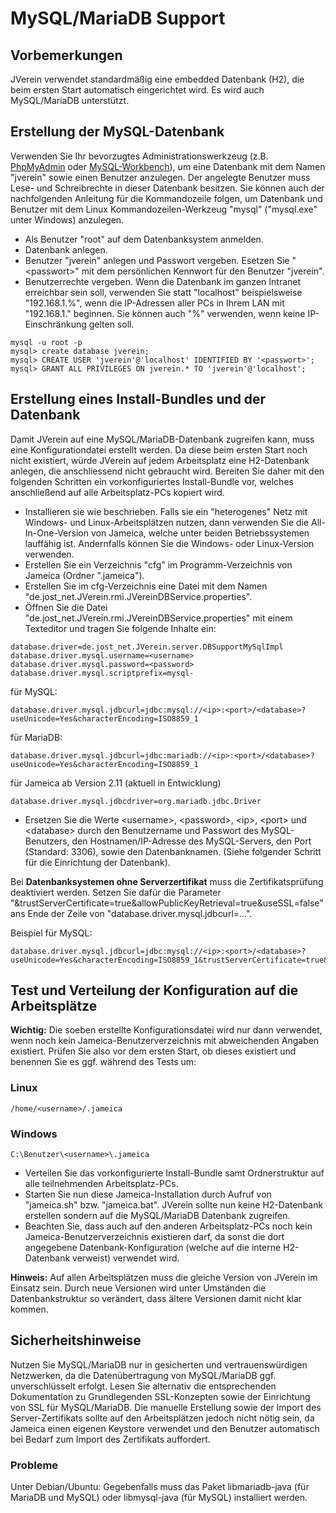 # MySQL/MariaDB Support

## Vorbemerkungen

JVerein verwendet standardmäßig eine embedded Datenbank \(H2\), die beim ersten Start automatisch eingerichtet wird. Es wird auch MySQL/MariaDB unterstützt.

## Erstellung der MySQL-Datenbank

Verwenden Sie Ihr bevorzugtes Administrationswerkzeug \(z.B. [PhpMyAdmin](https://www.phpmyadmin.net/) oder [MySQL-Workbench](https://dev.mysql.com/downloads/workbench/)\), um eine Datenbank mit dem Namen "jverein" sowie einen Benutzer anzulegen. Der angelegte Benutzer muss Lese- und Schreibrechte in dieser Datenbank besitzen. Sie können auch der nachfolgenden Anleitung für die Kommandozeile folgen, um Datenbank und Benutzer mit dem Linux Kommandozeilen-Werkzeug "mysql" \("mysql.exe" unter Windows\) anzulegen. 

- Als Benutzer "root" auf dem Datenbanksystem anmelden.
- Datenbank anlegen.
- Benutzer "jverein" anlegen und Passwort vergeben. Esetzen Sie "\<passwort\>" mit dem persönlichen Kennwort für den Benutzer "jverein".
- Benutzerrechte vergeben. Wenn die Datenbank im ganzen Intranet erreichbar sein soll, verwenden Sie statt "localhost" beispielsweise "192.168.1.%", wenn die IP-Adressen aller PCs in Ihrem LAN mit "192.168.1." beginnen. Sie können auch "%" verwenden, wenn keine IP-Einschränkung gelten soll. 
<!-- -->
    mysql -u root -p
    mysql> create database jverein;
    mysql> CREATE USER 'jverein'@'localhost' IDENTIFIED BY '<passwort>';
    mysql> GRANT ALL PRIVILEGES ON jverein.* TO 'jverein'@'localhost';

## Erstellung eines Install-Bundles und der Datenbank

Damit JVerein auf eine MySQL/MariaDB-Datenbank zugreifen kann, muss eine Konfigurationdatei erstellt werden. Da diese beim ersten Start noch nicht existiert, würde JVerein auf jedem Arbeitsplatz eine H2-Datenbank anlegen, die anschliessend nicht gebraucht wird. Bereiten Sie daher mit den folgenden Schritten ein vorkonfiguriertes Install-Bundle vor, welches anschließend auf alle Arbeitsplatz-PCs kopiert wird.

- Installieren sie wie beschrieben. Falls sie ein "heterogenes" Netz mit Windows- und Linux-Arbeitsplätzen nutzen, dann verwenden Sie die All-In-One-Version von Jameica, welche unter beiden Betriebssystemen lauffähig ist. Andernfalls können Sie die Windows- oder Linux-Version verwenden.
- Erstellen Sie ein Verzeichnis "cfg" im Programm-Verzeichnis von Jameica (Ordner ".jameica").
- Erstellen Sie im cfg-Verzeichnis eine Datei mit dem Namen "de.jost\_net.JVerein.rmi.JVereinDBService.properties". 
- Öffnen Sie die Datei "de.jost\_net.JVerein.rmi.JVereinDBService.properties" mit einem Texteditor und tragen Sie folgende Inhalte ein:
<!-- -->
    database.driver=de.jost_net.JVerein.server.DBSupportMySqlImpl
    database.driver.mysql.username=<username>
    database.driver.mysql.password=<password>
    database.driver.mysql.scriptprefix=mysql-

für MySQL:

    database.driver.mysql.jdbcurl=jdbc:mysql://<ip>:<port>/<database>?useUnicode=Yes&characterEncoding=ISO8859_1

für MariaDB:

    database.driver.mysql.jdbcurl=jdbc:mariadb://<ip>:<port>/<database>?useUnicode=Yes&characterEncoding=ISO8859_1

für Jameica ab Version 2.11 (aktuell in Entwicklung)

    database.driver.mysql.jdbcdriver=org.mariadb.jdbc.Driver

- Ersetzen Sie die Werte &lt;username&gt;, &lt;password&gt;, &lt;ip&gt;, &lt;port&gt; und &lt;database&gt; durch den Benutzername und Passwort des MySQL-Benutzers, den Hostnamen/IP-Adresse des MySQL-Servers, den Port \(Standard: 3306\), sowie den Datenbanknamen. \(Siehe folgender Schritt für die Einrichtung der Datenbank\).

Bei **Datenbanksystemen ohne Serverzertifikat** muss die Zertifikatsprüfung deaktiviert werden. Setzen Sie dafür die Parameter "&trustServerCertificate=true&allowPublicKeyRetrieval=true&useSSL=false" ans Ende der Zeile von "database.driver.mysql.jdbcurl=...".

Beispiel für MySQL:

    database.driver.mysql.jdbcurl=jdbc:mysql://<ip>:<port>/<database>?useUnicode=Yes&characterEncoding=ISO8859_1&trustServerCertificate=true&allowPublicKeyRetrieval=true&useSSL=false

## Test und Verteilung der Konfiguration auf die Arbeitsplätze

**Wichtig:** Die soeben erstellte Konfigurationsdatei wird nur dann verwendet, wenn noch kein Jameica-Benutzerverzeichnis mit abweichenden Angaben existiert. Prüfen Sie also vor dem ersten Start, ob dieses existiert und benennen Sie es ggf. während des Tests um:

### Linux

    /home/<username>/.jameica

### Windows

    C:\Benutzer\<username>\.jameica

- Verteilen Sie das vorkonfigurierte Install-Bundle samt Ordnerstruktur auf alle teilnehmenden Arbeitsplatz-PCs.
- Starten Sie nun diese Jameica-Installation durch Aufruf von "jameica.sh" bzw. "jameica.bat". JVerein sollte nun keine H2-Datenbank erstellen sondern auf die MySQL/MariaDB Datenbank zugreifen.
- Beachten Sie, dass auch auf den anderen Arbeitsplatz-PCs noch kein Jameica-Benutzerverzeichnis existieren darf, da sonst die dort angegebene Datenbank-Konfiguration \(welche auf die interne H2-Datenbank verweist\) verwendet wird.

**Hinweis:** Auf allen Arbeitsplätzen muss die gleiche Version von JVerein im Einsatz sein. Durch neue Versionen wird unter Umständen die Datenbankstruktur so verändert, dass ältere Versionen damit nicht klar kommen.

## Sicherheitshinweise

Nutzen Sie MySQL/MariaDB nur in gesicherten und vertrauenswürdigen Netzwerken, da die Datenübertragung von MySQL/MariaDB ggf. unverschlüsselt erfolgt. Lesen Sie alternativ die entsprechenden Dokumentation zu Grundlegenden SSL-Konzepten sowie der Einrichtung von SSL für MySQL/MariaDB. Die manuelle Erstellung sowie der Import des Server-Zertifikats sollte auf den Arbeitsplätzen jedoch nicht nötig sein, da Jameica einen eigenen Keystore verwendet und den Benutzer automatisch bei Bedarf zum Import des Zertifikats auffordert.

### Probleme

Unter Debian/Ubuntu: Gegebenfalls muss das Paket libmariadb-java (für MariaDB und MySQL) oder libmysql-java (für MySQL) installiert werden.